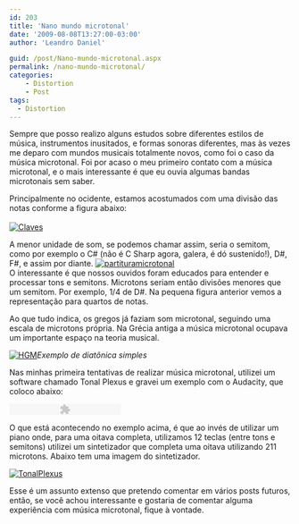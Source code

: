 ```yaml
---
id: 203
title: 'Nano mundo microtonal'
date: '2009-08-08T13:27:00-03:00'
author: 'Leandro Daniel'

guid: /post/Nano-mundo-microtonal.aspx
permalink: /nano-mundo-microtonal/
categories:
    - Distortion
    - Post
tags: 
  - Distortion
---
```


Sempre que posso realizo alguns estudos sobre diferentes estilos de música, instrumentos inusitados, e formas sonoras diferentes, mas às vezes me deparo com mundos musicais totalmente novos, como foi o caso da música microtonal. Foi por acaso o meu primeiro contato com a música microtonal, e o mais interessante é que eu ouvia algumas bandas microtonais sem saber.

Principalmente no ocidente, estamos acostumados com uma divisão das notas conforme a figura abaixo:   
[   
![Claves](http://leandrodaniel.com/pics/Claves_thumb.png "Claves")](http://leandrodaniel.com/pics/Claves.png)

A menor unidade de som, se podemos chamar assim, seria o semitom, como por exemplo o C# (não é C Sharp agora, galera, é dó sustenido!), D#, F#, e assim por diante. [![partituramicrotonal](http://leandrodaniel.com/pics/partituramicrotonal_thumb.jpg "partituramicrotonal")](http://leandrodaniel.com/pics/partituramicrotonal.jpg)   
O interessante é que nossos ouvidos foram educados para entender e processar tons e semitons. Microtons seriam então divisões menores que um semitom. Por exemplo, 1/4 de D#. Na pequena figura anterior vemos a representação para quartos de notas.

Ao que tudo indica, os gregos já faziam som microtonal, seguindo uma escala de microtons própria. Na Grécia antiga a música microtonal ocupava um importante espaço na teoria musical.

[![HGM](http://leandrodaniel.com/pics/HGM_thumb.jpg "HGM")](http://leandrodaniel.com/pics/HGM.jpg)*Exemplo de diatônica simples*

Nas minhas primeira tentativas de realizar música microtonal, utilizei um software chamado Tonal Plexus e gravei um exemplo com o Audacity, que coloco abaixo:

<object data="http://www.leandrodaniel.com/mp3player/player_mp3.swf" height="20" type="application/x-shockwave-flash" width="200"><param name="movie" value="http://www.leandrodaniel.com/mp3player/player_mp3.swf"></param><param name="FlashVars" value="mp3=http://www.leandrodaniel.com/audio/TonalPlexus_Teste01.mp3&bgcolor1=ffffff&bgcolor2=cccccc&buttoncolor=999999&buttonovercolor=0&slidercolor1=cccccc&slidercolor2=999999&sliderovercolor=666666&textcolor=0"></param></object>

O que está acontecendo no exemplo acima, é que ao invés de utilizar um piano onde, para uma oitava completa, utilizamos 12 teclas (entre tons e semitons) utilizei um sintetizador que completa uma oitava utilizando 211 microtons. Abaixo tem uma imagem do sintetizador.

[![TonalPlexus](http://leandrodaniel.com/pics/TonalPlexus_thumb_1.png "TonalPlexus")](http://leandrodaniel.com/pics/TonalPlexus_3.png)

Esse é um assunto extenso que pretendo comentar em vários posts futuros, então, se você achou interessante e gostaria de comentar alguma experiência com música microtonal, fique à vontade.